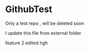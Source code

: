 # GithubTest
Only a test repo , will be deleted soon

I update this file from external folder

feature 2 edited hgh
